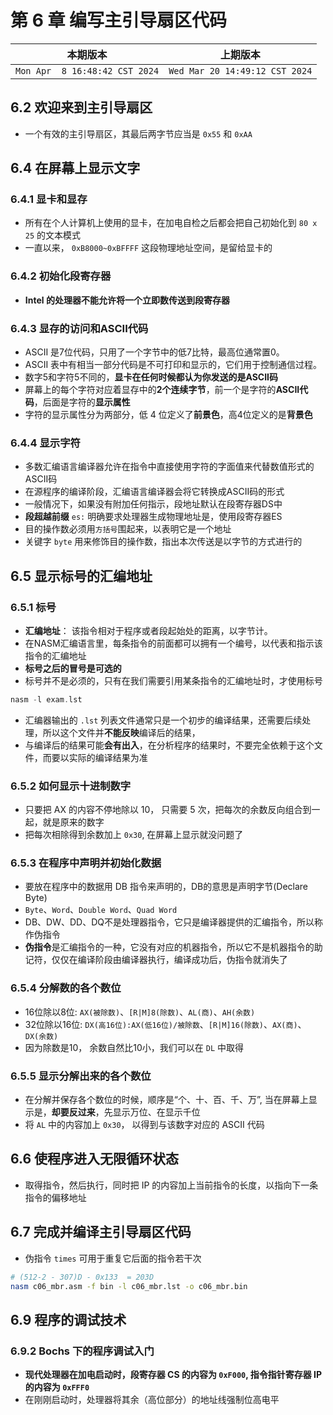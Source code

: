 # 第 6 章 编写主引导扇区代码

|本期版本|上期版本|
|:---:|:---:|
`Mon Apr  8 16:48:42 CST 2024` |`Wed Mar 20 14:49:12 CST 2024`

## 6.2 欢迎来到主引导扇区

* 一个有效的主引导扇区，其最后两字节应当是 `0x55` 和 `0xAA`

## 6.4 在屏幕上显示文字

### 6.4.1 显卡和显存

* 所有在个人计算机上使用的显卡，在加电自检之后都会把自己初始化到 `80 x 25` 的文本模式
* 一直以来， `0xB8000~0xBFFFF` 这段物理地址空间，是留给显卡的


### 6.4.2 初始化段寄存器

* **Intel 的处理器不能允许将一个立即数传送到段寄存器**

### 6.4.3 显存的访问和ASCII代码

* ASCII 是7位代码，只用了一个字节中的低7比特，最高位通常置0。
* ASCII 表中有相当一部分代码是不可打印和显示的，它们用于控制通信过程。
* 数字5和字符5不同的，**显卡在任何时候都认为你发送的是ASCII码**
* 屏幕上的每个字符对应着显存中的**2个连续字节**，前一个是字符的**ASCII代码**，后面是字符的**显示属性**
* 字符的显示属性分为两部分，低 4 位定义了**前景色**，高4位定义的是**背景色**


### 6.4.4 显示字符

* 多数汇编语言编译器允许在指令中直接使用字符的字面值来代替数值形式的ASCII码
* 在源程序的编译阶段，汇编语言编译器会将它转换成ASCII码的形式
* 一般情况下，如果没有附加任何指示，段地址默认在段寄存器DS中
* **段超越前缀** `es:` 明确要求处理器生成物理地址是，使用段寄存器ES
* 目的操作数必须用`方括号`围起来，以表明它是一个地址
* 关键字 `byte` 用来修饰目的操作数，指出本次传送是以字节的方式进行的

## 6.5  显示标号的汇编地址

### 6.5.1  标号

* **汇编地址**： 该指令相对于程序或者段起始处的距离，以字节计。
* 在NASM汇编语言里，每条指令的前面都可以拥有一个编号，以代表和指示该指令的汇编地址
* **标号之后的冒号是可选的**
* 标号并不是必须的，只有在我们需要引用某条指令的汇编地址时，才使用标号

```nasm
nasm -l exam.lst
```

* 汇编器输出的 `.lst` 列表文件通常只是一个初步的编译结果，还需要后续处理，所以这个文件并**不能反映**编译后的结果，
* 与编译后的结果可能**会有出入**，在分析程序的结果时，不要完全依赖于这个文件，而要以实际的编译结果为准

### 6.5.2 如何显示十进制数字

* 只要把 AX 的内容不停地除以 10， 只需要 5 次，把每次的余数反向组合到一起，就是原来的数字
* 把每次相除得到余数加上 `0x30`, 在屏幕上显示就没问题了


### 6.5.3 在程序中声明并初始化数据

* 要放在程序中的数据用 DB 指令来声明的，DB的意思是声明字节(Declare Byte)
* `Byte`、`Word`、`Double Word`、`Quad Word`
* DB、DW、DD、DQ不是处理器指令，它只是编译器提供的汇编指令，所以称作伪指令
* **伪指令**是汇编指令的一种，它没有对应的机器指令，所以它不是机器指令的助记符，仅仅在编译阶段由编译器执行，编译成功后，伪指令就消失了


### 6.5.4 分解数的各个数位


* 16位除以8位: `AX(被除数)`、`[R|M]8(除数)`、`AL(商)`、`AH(余数)`
* 32位除以16位: `DX(高16位):AX(低16位)/被除数`、`[R|M]16(除数)`、`AX(商)`、`DX(余数)`
* 因为除数是10， 余数自然比10小，我们可以在 `DL` 中取得
  
### 6.5.5 显示分解出来的各个数位

* 在分解并保存各个数位的时候，顺序是“个、十、百、千、万”, 当在屏幕上显示是，**却要反过来**，先显示万位、在显示千位
* 将 `AL` 中的内容加上 `0x30`， 以得到与该数字对应的 ASCII 代码

## 6.6 使程序进入无限循环状态

* 取得指令，然后执行，同时把 IP 的内容加上当前指令的长度，以指向下一条指令的偏移地址


## 6.7 完成并编译主引导扇区代码


* 伪指令 `times` 可用于重复它后面的指令若干次

```bash
# (512-2 - 307)D - 0x133  = 203D
nasm c06_mbr.asm -f bin -l c06_mbr.lst -o c06_mbr.bin
```


## 6.9 程序的调试技术

### 6.9.2 Bochs 下的程序调试入门

* **现代处理器在加电启动时，段寄存器 CS 的内容为 `0xF000`, 指令指针寄存器 IP 的内容为 `0xFFF0`**
* 在刚刚启动时，处理器将其余（高位部分）的地址线强制位高电平